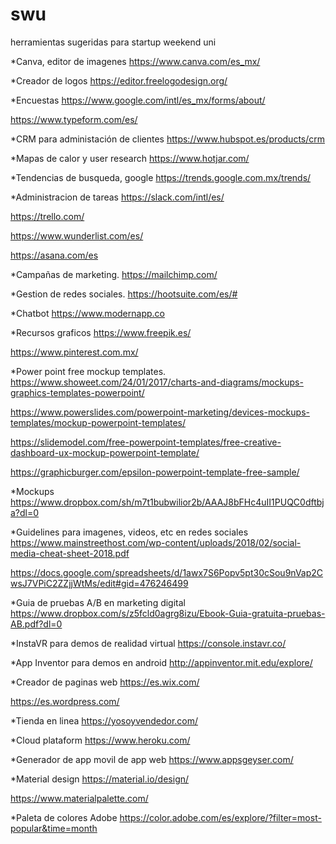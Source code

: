 # swu
herramientas sugeridas para startup weekend uni

*Canva, editor de imagenes
https://www.canva.com/es_mx/

*Creador de logos
https://editor.freelogodesign.org/

*Encuestas
https://www.google.com/intl/es_mx/forms/about/

https://www.typeform.com/es/

*CRM para administación de clientes
https://www.hubspot.es/products/crm

*Mapas de calor y user research
https://www.hotjar.com/

*Tendencias de busqueda, google
https://trends.google.com.mx/trends/

*Administracion de tareas
https://slack.com/intl/es/

https://trello.com/

https://www.wunderlist.com/es/

https://asana.com/es

*Campañas de marketing.
https://mailchimp.com/

*Gestion de redes sociales.
https://hootsuite.com/es/#

*Chatbot
https://www.modernapp.co

*Recursos graficos
https://www.freepik.es/

https://www.pinterest.com.mx/

*Power point free mockup templates.
https://www.showeet.com/24/01/2017/charts-and-diagrams/mockups-graphics-templates-powerpoint/

https://www.powerslides.com/powerpoint-marketing/devices-mockups-templates/mockup-powerpoint-templates/

https://slidemodel.com/free-powerpoint-templates/free-creative-dashboard-ux-mockup-powerpoint-template/

https://graphicburger.com/epsilon-powerpoint-template-free-sample/

*Mockups
https://www.dropbox.com/sh/m7t1bubwilior2b/AAAJ8bFHc4uII1PUQC0dftbja?dl=0

*Guidelines para imagenes, videos, etc en redes sociales
https://www.mainstreethost.com/wp-content/uploads/2018/02/social-media-cheat-sheet-2018.pdf

https://docs.google.com/spreadsheets/d/1awx7S6Popv5pt30cSou9nVap2CwsJ7VPiC2ZZjjWtMs/edit#gid=476246499

*Guia de pruebas A/B en marketing digital
https://www.dropbox.com/s/z5fcld0agrg8izu/Ebook-Guia-gratuita-pruebas-AB.pdf?dl=0

*InstaVR para demos de realidad virtual
https://console.instavr.co/

*App Inventor para demos en android
http://appinventor.mit.edu/explore/

*Creador de paginas web
https://es.wix.com/

https://es.wordpress.com/

*Tienda en linea
https://yosoyvendedor.com/

*Cloud plataform
https://www.heroku.com/

*Generador de app movil de app web
https://www.appsgeyser.com/

*Material design
https://material.io/design/

https://www.materialpalette.com/

*Paleta de colores Adobe
https://color.adobe.com/es/explore/?filter=most-popular&time=month
